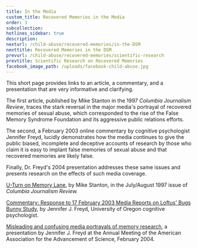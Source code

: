 ```yaml
---
title: In the Media
custom_title: Recovered Memories in the Media
order: 3
subcollection:
hotlines_sidebar: true
description:
nexturl: /child-abuse/recovered-memories/in-the-DSM
nexttitle: Recovered Memories in the DSM
prevurl: /child-abuse/recovered-memories/scientific-research
prevtitle: Scientific Research on Recovered Memories
facebook_image_path: /uploads/facebook-child-abuse.jpg
---
```



This short page provides links to an article, a commentary, and a presentation that are very informative and clarifying.

The first article, published by Mike Stanton in the 1997 *Columbia Journalism Review*, traces the stark reversal in the major media's portrayal of recovered memories of sexual abuse, which corresponded to the rise of the False Memory Syndrome Foundation and its aggressive public relations efforts.

The second, a February 2003 online commentary by cognitive psychologist Jennifer Freyd, lucidly demonstrates how the media continues to give the public biased, incomplete and deceptive accounts of research by those who claim it is easy to implant false memories of sexual abuse and that recovered memories are likely false.

Finally, Dr. Freyd's 2004 presentation addresses these same issues and presents research on the effects of such media coverage.

[U-Turn on Memory Lane](http://www.jimhopper.com/pdfs/Stanton1997.pdf), by Mike Stanton, in the July/August 1997 issue of *Columbia Journalism Review.*

[Commentary: Response to 17 February 2003 Media Reports on Loftus' Bugs Bunny Study](http://dynamic.uoregon.edu/jjf/bugs.html), by Jennifer J. Freyd, University of Oregon cognitive psychologist.

[Misleading and confusing media portrayals of memory research](http://dynamic.uoregon.edu/jjf/aaas04/FreydAAAS.pdf), a presentation by Jennifer J. Freyd at the Annual Meeting of the American Association for the Advancement of Science, February 2004.